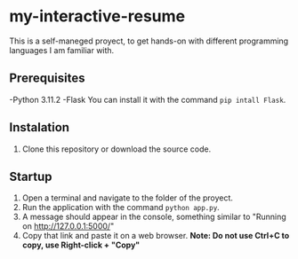 # my-interactive-resume
This is a self-maneged proyect, to get hands-on with different programming languages I am familiar with.

## Prerequisites

-Python 3.11.2
-Flask
 You can install it with the command `pip intall Flask`.

 ## Instalation

1. Clone this repository or download the source code.

 ## Startup

 1. Open a terminal and navigate to the folder of the proyect.
 2. Run the application with the command `python app.py`. 
 3. A message should appear in the console, something similar to "Running on http://127.0.0.1:5000/"
 4. Copy that link and paste it on a web browser. **Note: Do not use Ctrl+C to copy, use Right-click + "Copy"**
